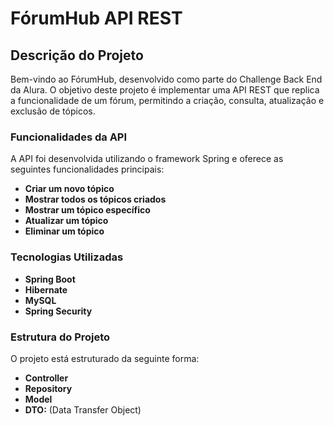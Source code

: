 # FórumHub API REST

## Descrição do Projeto

Bem-vindo ao FórumHub, desenvolvido como parte do Challenge Back End da Alura. O objetivo deste projeto é implementar uma API REST que replica a funcionalidade de um fórum, permitindo a criação, consulta, atualização e exclusão de tópicos.

### Funcionalidades da API

A API foi desenvolvida utilizando o framework Spring e oferece as seguintes funcionalidades principais:

- **Criar um novo tópico**
- **Mostrar todos os tópicos criados**
- **Mostrar um tópico específico**
- **Atualizar um tópico**
- **Eliminar um tópico**

### Tecnologias Utilizadas

- **Spring Boot**
- **Hibernate**
- **MySQL**
- **Spring Security**


### Estrutura do Projeto

O projeto está estruturado da seguinte forma:

- **Controller**
- **Repository**
- **Model**
- **DTO:** (Data Transfer Object)
